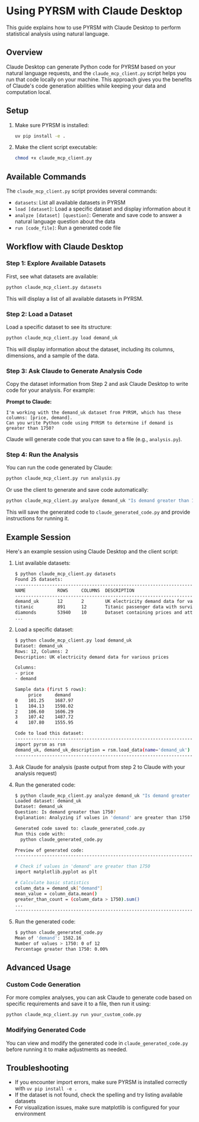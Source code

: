 # Using PYRSM with Claude Desktop

This guide explains how to use PYRSM with Claude Desktop to perform statistical analysis using natural language.

## Overview

Claude Desktop can generate Python code for PYRSM based on your natural language requests, and the `claude_mcp_client.py` script helps you run that code locally on your machine. This approach gives you the benefits of Claude's code generation abilities while keeping your data and computation local.

## Setup

1. Make sure PYRSM is installed:
   ```bash
   uv pip install -e .
   ```

2. Make the client script executable:
   ```bash
   chmod +x claude_mcp_client.py
   ```

## Available Commands

The `claude_mcp_client.py` script provides several commands:

- `datasets`: List all available datasets in PYRSM
- `load [dataset]`: Load a specific dataset and display information about it
- `analyze [dataset] [question]`: Generate and save code to answer a natural language question about the data
- `run [code_file]`: Run a generated code file

## Workflow with Claude Desktop

### Step 1: Explore Available Datasets

First, see what datasets are available:

```bash
python claude_mcp_client.py datasets
```

This will display a list of all available datasets in PYRSM.

### Step 2: Load a Dataset

Load a specific dataset to see its structure:

```bash
python claude_mcp_client.py load demand_uk
```

This will display information about the dataset, including its columns, dimensions, and a sample of the data.

### Step 3: Ask Claude to Generate Analysis Code

Copy the dataset information from Step 2 and ask Claude Desktop to write code for your analysis. For example:

**Prompt to Claude:**
```
I'm working with the demand_uk dataset from PYRSM, which has these columns: [price, demand].
Can you write Python code using PYRSM to determine if demand is greater than 1750?
```

Claude will generate code that you can save to a file (e.g., `analysis.py`).

### Step 4: Run the Analysis

You can run the code generated by Claude:

```bash
python claude_mcp_client.py run analysis.py
```

Or use the client to generate and save code automatically:

```bash
python claude_mcp_client.py analyze demand_uk "Is demand greater than 1750?"
```

This will save the generated code to `claude_generated_code.py` and provide instructions for running it.

## Example Session

Here's an example session using Claude Desktop and the client script:

1. List available datasets:
   ```bash
   $ python claude_mcp_client.py datasets
   Found 25 datasets:
   --------------------------------------------------------------------------------
   NAME            ROWS     COLUMNS  DESCRIPTION                                
   --------------------------------------------------------------------------------
   demand_uk       12       2        UK electricity demand data for various prices
   titanic         891      12       Titanic passenger data with survival informat
   diamonds        53940    10       Dataset containing prices and attributes of a
   ...
   ```

2. Load a specific dataset:
   ```bash
   $ python claude_mcp_client.py load demand_uk
   Dataset: demand_uk
   Rows: 12, Columns: 2
   Description: UK electricity demand data for various prices
   
   Columns:
   - price
   - demand
   
   Sample data (first 5 rows):
        price     demand
   0    101.25    1687.97
   1    104.13    1598.02
   2    106.60    1606.29
   3    107.42    1487.72
   4    107.80    1555.95
   
   Code to load this dataset:
   --------------------------------------------------------------------------------
   import pyrsm as rsm
   demand_uk, demand_uk_description = rsm.load_data(name='demand_uk')
   --------------------------------------------------------------------------------
   ```

3. Ask Claude for analysis (paste output from step 2 to Claude with your analysis request)

4. Run the generated code:
   ```bash
   $ python claude_mcp_client.py analyze demand_uk "Is demand greater than 1750?"
   Loaded dataset: demand_uk
   Dataset: demand_uk
   Question: Is demand greater than 1750?
   Explanation: Analyzing if values in 'demand' are greater than 1750
   
   Generated code saved to: claude_generated_code.py
   Run this code with:
     python claude_generated_code.py
   
   Preview of generated code:
   --------------------------------------------------------------------------------
   
   # Check if values in 'demand' are greater than 1750
   import matplotlib.pyplot as plt
   
   # Calculate basic statistics
   column_data = demand_uk["demand"]
   mean_value = column_data.mean()
   greater_than_count = (column_data > 1750).sum()
   ...
   --------------------------------------------------------------------------------
   ```

5. Run the generated code:
   ```bash
   $ python claude_generated_code.py
   Mean of 'demand': 1582.16
   Number of values > 1750: 0 of 12
   Percentage greater than 1750: 0.00%
   ```

## Advanced Usage

### Custom Code Generation

For more complex analyses, you can ask Claude to generate code based on specific requirements and save it to a file, then run it using:

```bash
python claude_mcp_client.py run your_custom_code.py
```

### Modifying Generated Code

You can view and modify the generated code in `claude_generated_code.py` before running it to make adjustments as needed.

## Troubleshooting

- If you encounter import errors, make sure PYRSM is installed correctly with `uv pip install -e .`
- If the dataset is not found, check the spelling and try listing available datasets
- For visualization issues, make sure matplotlib is configured for your environment